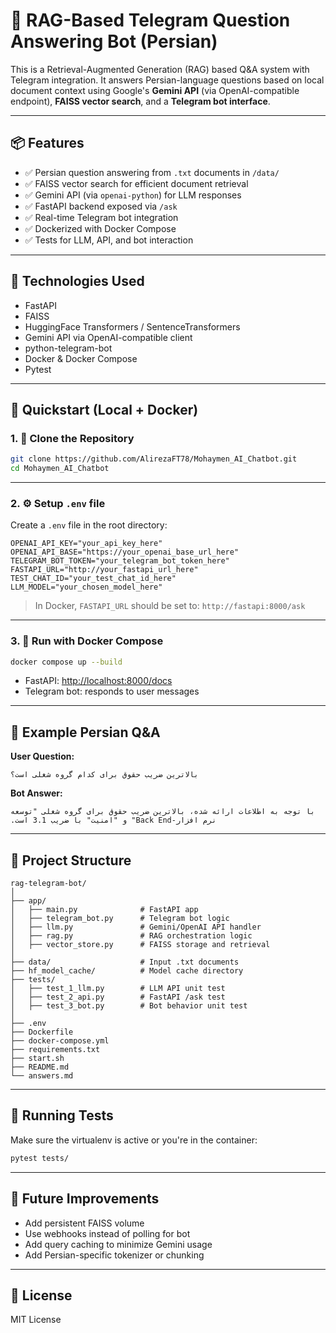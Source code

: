 # 🧠 RAG-Based Telegram Question Answering Bot (Persian)

This is a Retrieval-Augmented Generation (RAG) based Q&A system with Telegram integration. It answers Persian-language questions based on local document context using Google's **Gemini API** (via OpenAI-compatible endpoint), **FAISS vector search**, and a **Telegram bot interface**.

---

## 📦 Features

- ✅ Persian question answering from `.txt` documents in `/data/`
- ✅ FAISS vector search for efficient document retrieval
- ✅ Gemini API (via `openai-python`) for LLM responses
- ✅ FastAPI backend exposed via `/ask`
- ✅ Real-time Telegram bot integration
- ✅ Dockerized with Docker Compose
- ✅ Tests for LLM, API, and bot interaction

---

## 🧰 Technologies Used

- FastAPI
- FAISS
- HuggingFace Transformers / SentenceTransformers
- Gemini API via OpenAI-compatible client
- python-telegram-bot
- Docker & Docker Compose
- Pytest

---

## 🚀 Quickstart (Local + Docker)

### 1. 📁 Clone the Repository

```bash
git clone https://github.com/AlirezaFT78/Mohaymen_AI_Chatbot.git
cd Mohaymen_AI_Chatbot
```

---

### 2. ⚙️ Setup `.env` file

Create a `.env` file in the root directory:

```env
OPENAI_API_KEY="your_api_key_here"
OPENAI_API_BASE="https://your_openai_base_url_here"
TELEGRAM_BOT_TOKEN="your_telegram_bot_token_here"
FASTAPI_URL="http://your_fastapi_url_here"
TEST_CHAT_ID="your_test_chat_id_here"
LLM_MODEL="your_chosen_model_here"
```

> In Docker, `FASTAPI_URL` should be set to: `http://fastapi:8000/ask`

---

### 3. 🐳 Run with Docker Compose

```bash
docker compose up --build
```

- FastAPI: [http://localhost:8000/docs](http://localhost:8000/docs)
- Telegram bot: responds to user messages

---

## 🧪 Example Persian Q&A

**User Question:**

```
بالاترین ضریب حقوق برای کدام گروه شغلی است؟
```

**Bot Answer:**

```
‫با توجه به اطلاعات ارائه شده، بالاترین ضریب حقوق برای گروه شغلی "توسعه نرم افزار-Back End" و "امنیت" با ضریب 3.1 است.
```

---

## 📁 Project Structure

```
rag-telegram-bot/
│
├── app/
│   ├── main.py              # FastAPI app
│   ├── telegram_bot.py      # Telegram bot logic
│   ├── llm.py               # Gemini/OpenAI API handler
│   ├── rag.py               # RAG orchestration logic
│   ├── vector_store.py      # FAISS storage and retrieval
│
├── data/                    # Input .txt documents
├── hf_model_cache/          # Model cache directory
├── tests/
│   ├── test_1_llm.py        # LLM API unit test
│   ├── test_2_api.py        # FastAPI /ask test
│   ├── test_3_bot.py        # Bot behavior unit test
│
├── .env
├── Dockerfile
├── docker-compose.yml
├── requirements.txt
├── start.sh
├── README.md
└── answers.md
```

---

## 🧪 Running Tests

Make sure the virtualenv is active or you're in the container:

```bash
pytest tests/
```

---

## 📌 Future Improvements

- Add persistent FAISS volume
- Use webhooks instead of polling for bot
- Add query caching to minimize Gemini usage
- Add Persian-specific tokenizer or chunking

---

## 📃 License

MIT License
